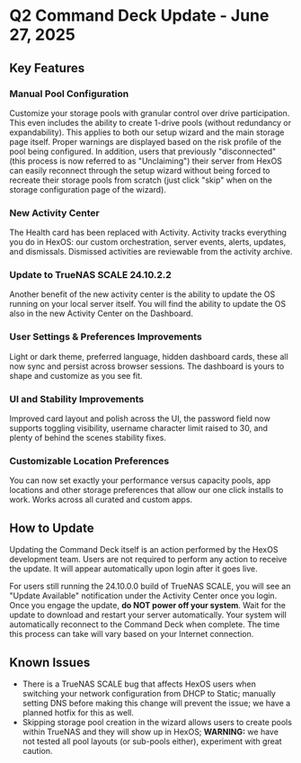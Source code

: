 # Q2 Command Deck Update - June 27, 2025

## Key Features

### Manual Pool Configuration
Customize your storage pools with granular control over drive participation. This even includes the ability to create 1-drive pools (without redundancy or expandability). This applies to both our setup wizard and the main storage page itself. Proper warnings are displayed based on the risk profile of the pool being configured. In addition, users that previously "disconnected" (this process is now referred to as "Unclaiming") their server from HexOS can easily reconnect through the setup wizard without being forced to recreate their storage pools from scratch (just click "skip" when on the storage configuration page of the wizard).

### New Activity Center
The Health card has been replaced with Activity. Activity tracks everything you do in HexOS: our custom orchestration, server events, alerts, updates, and dismissals. Dismissed activities are reviewable from the activity archive.

### Update to TrueNAS SCALE 24.10.2.2
Another benefit of the new activity center is the ability to update the OS running on your local server itself. You will find the ability to update the OS also in the new Activity Center on the Dashboard.

### User Settings & Preferences Improvements
Light or dark theme, preferred language, hidden dashboard cards, these all now sync and persist across browser sessions. The dashboard is yours to shape and customize as you see fit.

### UI and Stability Improvements
Improved card layout and polish across the UI, the password field now supports toggling visibility, username character limit raised to 30, and plenty of behind the scenes stability fixes.

### Customizable Location Preferences
You can now set exactly your performance versus capacity pools, app locations and other storage preferences that allow our one click installs to work. Works across all curated and custom apps.

## How to Update

Updating the Command Deck itself is an action performed by the HexOS development team. Users are not required to perform any action to receive the update. It will appear automatically upon login after it goes live.

For users still running the 24.10.0.0 build of TrueNAS SCALE, you will see an "Update Available" notification under the Activity Center once you login. Once you engage the update, **do NOT power off your system**. Wait for the update to download and restart your server automatically. Your system will automatically reconnect to the Command Deck when complete. The time this process can take will vary based on your Internet connection.

## Known Issues

- There is a TrueNAS SCALE bug that affects HexOS users when switching your network configuration from DHCP to Static; manually setting DNS before making this change will prevent the issue; we have a planned hotfix for this as well.
- Skipping storage pool creation in the wizard allows users to create pools within TrueNAS and they will show up in HexOS; **WARNING:** we have not tested all pool layouts (or sub-pools either), experiment with great caution.